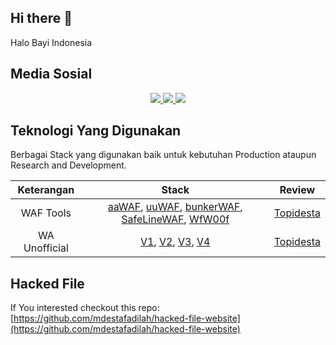 ## Hi there 👋
Halo Bayi Indonesia

## Media Sosial
<p align='center'>
  <a href="https://www.linkedin.com/company/halo-bayi-indonesia/">
    <img src="https://img.shields.io/static/v1?label=LinkedIn&message=Halo%20Bayi%20Indonesia&color=0072b1&style=for-the-badge&logo=linkedin&logoColor=white" />
  </a>
  <a href="https://www.github.com/hallobayi/">
    <img src="https://img.shields.io/static/v1?label=Github&message=Halo%20Bayi%20Indonesia&color=0088c1&style=for-the-badge&logo=github&logoColor=white" />
  </a>
  <a href="https://www.instagram.com/halobayi">
    <img src="https://img.shields.io/static/v1?label=Instagram&message=Halo%20Bayi%20Indonesia&color=0088c1&style=for-the-badge&logo=instagram&logoColor=white" />
  </a>
</p>

## Teknologi Yang Digunakan
Berbagai Stack yang digunakan baik untuk kebutuhan Production ataupun Research and Development.

| Keterangan | Stack | Review | 
| :---: | :---: |:---: |
| WAF Tools | [aaWAF](https://github.com/hallobayi/aaWAF), [uuWAF](https://github.com/hallobayi/uuWAF), [bunkerWAF](https://github.com/hallobayi/bunkerweb), [SafeLineWAF](https://github.com/hallobayi/SafeLine), [WfW00f](https://github.com/hallobayi/wafw00f) | [Topidesta](http://go.topidesta.my.id/waf) | 
| WA Unofficial | [V1](https://github.com/hallobayi/baileys-api), [V2](https://github.com/hallobayi/wppconnect-server), [V3](https://github.com/hallobayi/wa-gateway), [V4](https://github.com/hallobayi/wwebjs-api.git) | [Topidesta](http://go.topidesta.my.id/whatsapp) |

## Hacked File
If You interested checkout this repo:
[https://github.com/mdestafadilah/hacked-file-website](https://github.com/mdestafadilah/hacked-file-website)
